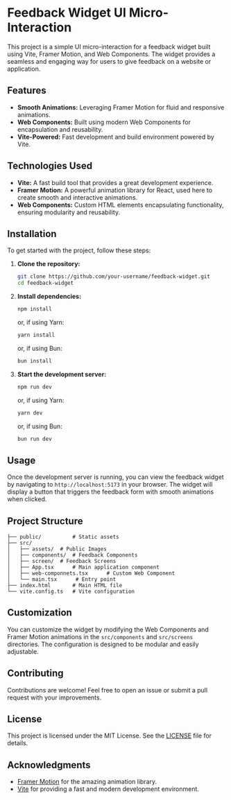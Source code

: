 # Feedback Widget UI Micro-Interaction

This project is a simple UI micro-interaction for a feedback widget built using Vite, Framer Motion, and Web Components. The widget provides a seamless and engaging way for users to give feedback on a website or application.

## Features

- **Smooth Animations:** Leveraging Framer Motion for fluid and responsive animations.
- **Web Components:** Built using modern Web Components for encapsulation and reusability.
- **Vite-Powered:** Fast development and build environment powered by Vite.

## Technologies Used

- **Vite:** A fast build tool that provides a great development experience.
- **Framer Motion:** A powerful animation library for React, used here to create smooth and interactive animations.
- **Web Components:** Custom HTML elements encapsulating functionality, ensuring modularity and reusability.

## Installation

To get started with the project, follow these steps:

1. **Clone the repository:**

   ```bash
   git clone https://github.com/your-username/feedback-widget.git
   cd feedback-widget
   ```

2. **Install dependencies:**

   ```bash
   npm install
   ```

   or, if using Yarn:

   ```bash
   yarn install
   ```

   or, if using Bun:

   ```bash
   bun install
   ```

3. **Start the development server:**

   ```bash
   npm run dev
   ```

   or, if using Yarn:

   ```bash
   yarn dev
   ```

   or, if using Bun:

   ```bash
   bun run dev
   ```

## Usage

Once the development server is running, you can view the feedback widget by navigating to `http://localhost:5173` in your browser. The widget will display a button that triggers the feedback form with smooth animations when clicked.

## Project Structure

```plaintext
├── public/          # Static assets
├── src/
│   ├── assets/  # Public Images
│   ├── components/  # Feedback Components
│   ├── screen/  # Feedback Screens
│   ├── App.tsx      # Main application component
│   ├── web-componnets.tsx      # Custom Web Component
│   └── main.tsx      # Entry point
├── index.html       # Main HTML file
└── vite.config.ts   # Vite configuration
```

## Customization

You can customize the widget by modifying the Web Components and Framer Motion animations in the `src/components` and `src/screens` directories. The configuration is designed to be modular and easily adjustable.

## Contributing

Contributions are welcome! Feel free to open an issue or submit a pull request with your improvements.

## License

This project is licensed under the MIT License. See the [LICENSE](LICENSE) file for details.

## Acknowledgments

- [Framer Motion](https://www.framer.com/motion/) for the amazing animation library.
- [Vite](https://vitejs.dev/) for providing a fast and modern development environment.
